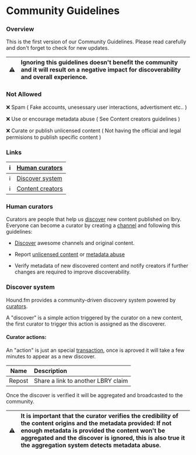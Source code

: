# Community Guidelines

### Overview

This is the first version of our Community Guidelines. Please read carefully and don't forget to check for new updates.

| :warning: | Ignoring this guidelines doesn't benefit the community and it will result on a negative impact for discoverability and overall experience.
|---|:---|

### Not Allowed

:x: Spam ( Fake accounts, unesessary user interactions, advertisment etc.. )

:x: Use or encourage metadata abuse ( See Content creators guidelines )

:x: Curate or publish unlicensed content ( Not having the official and legal permisions to publish specific content )


### Links

| :information_source: | [Human curators]()
|---|:--- |
| :information_source: | [Discover system]()
| :information_source: | [Content creators]()



### Human curators
Curators are people that help us [discover](...) new content published on lbry.
Everyone can become a curator by creating a [channel](https://lbry.tech/spec#channels) and following this guidelines:

- [Discover](...) awesome channels and original content.

- Report [unlicensed content](https://lbry.com/faq/dmca) or [metadata abuse](https://lbry.com/dmca)

- Verify metadata of new discovered content and notify creators if further changes are required to improve discoverability.

### Discover system

Hound.fm provides a community-driven discovery system powered by [curators](...).

A "discover" is a simple action triggered by the curator on a new content, the first curator to trigger this action is assigned as the discoverer.

#### Curator actions:

An "action" is just an special [transaction](https://lbry.com/faq/transaction-types), once is aproved it will take a few minutes to appear as a new discover.

| Name | Description
|---|:---|
| Repost | Share a link to another LBRY claim 

Once the discover is verified it will be aggregated and broadcasted to the community.

| :warning: | It is important that the curator verifies the credibility of the content origins and the metadata provided: If not enough metadata is provided the content won't be aggregated and the discover is ignored, this is also true it the aggregation system detects metadata abuse.
|---|:---|
